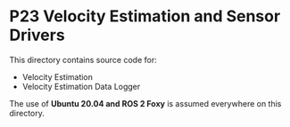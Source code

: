 # P23 Velocity Estimation and Sensor Drivers

This directory contains source code for:
- Velocity Estimation
- Velocity Estimation Data Logger

The use of **Ubuntu 20.04 and ROS 2 Foxy** is assumed everywhere on this directory.